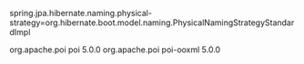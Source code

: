 spring.jpa.hibernate.naming.physical-strategy=org.hibernate.boot.model.naming.PhysicalNamingStrategyStandardImpl


 <dependency>
        <groupId>org.apache.poi</groupId>
        <artifactId>poi</artifactId>
        <version>5.0.0</version> <!-- Use the latest version available -->
    </dependency>
    <dependency>
        <groupId>org.apache.poi</groupId>
        <artifactId>poi-ooxml</artifactId>
        <version>5.0.0</version> <!-- Use the latest version available -->
    </dependency>

